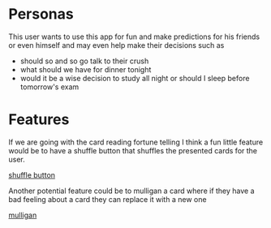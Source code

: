 # Personas
This user wants to use this app for fun and make predictions for his friends or even himself and may even help make their decisions such as
- should so and so go talk to their crush
- what should we have for dinner tonight
- would it be a wise decision to study all night or should I sleep before tomorrow's exam

# Features
If we are going with the card reading fortune telling I think a fun little feature would be to have a shuffle button that shuffles the presented cards for the user. 

[shuffle button](shuffle.png)

Another potential feature could be to mulligan a card where if they have a bad feeling about a card they can replace it with a new one

[mulligan](mulligan.png)
